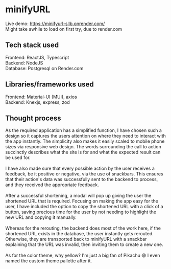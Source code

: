 # minifyURL

Live demo: https://minifyurl-sllb.onrender.com/ <br/>
Might take awhile to load on first try, due to render.com

## Tech stack used

Frontend: ReactJS, Typescript <br/>
Backend: NodeJS <br/>
Database: Postgresql on Render.com

## Libraries/frameworks used

Frontend: Material-UI (MUI), axios <br />
Backend: Knexjs, express, zod 

## Thought process

As the required application has a simplified function, I have chosen such a design so it captures the users attention on where they need to interact with the app instantly. The simplicity also makes it easily scaled to mobile phone sizes via responsive web design.
The words surrounding the call to action succinctly describes what the site is for and what the expected result can be used for.
<br/><br/>
I have also made sure that every possible action by the user receives a feedback, be it positive or negative, via the use of snackbars. This ensures that their action's data was successfully sent to the backend to process, and they received the appropriate feedback.
<br/><br/>
After a successful shortening, a modal will pop up giving the user the shortened URL that is required. Focusing on making the app easy for the user, I have included the option to copy the shortened URL with a click of a button, saving precious time for the user by not needing to highlight the new URL and copying it manually.
<br/><br/>
Whereas for the rerouting, the backend does most of the work here, if the shortened URL exists in the database, the user instantly gets rerouted. Otherwise, they are transported back to minifyURL with a snackbar explaining that the URL was invalid, then inviting them to create a new one.
<br/><br/>
As for the color theme, why yellow? I'm just a big fan of Pikachu 	:smile:
I even named the custom theme pallette after it.
